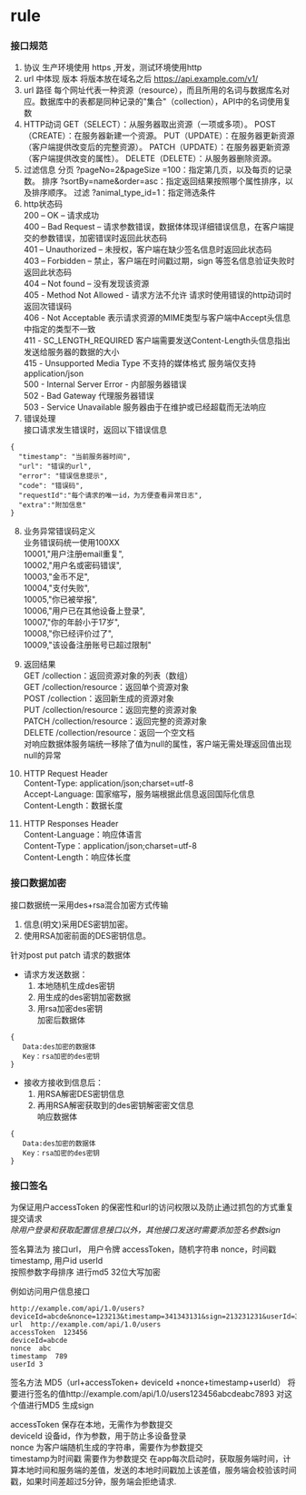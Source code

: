 # rule
### 接口规范

1. 协议 生产环境使用 https ,开发，测试环境使用http
2. url 中体现 版本 将版本放在域名之后 https://api.example.com/v1/
3. url 路径 每个网址代表一种资源（resource），而且所用的名词与数据库名对应。数据库中的表都是同种记录的"集合"（collection），API中的名词使用复数
4. HTTP动词
GET（SELECT）：从服务器取出资源（一项或多项）。
POST（CREATE）：在服务器新建一个资源。
PUT（UPDATE）：在服务器更新资源（客户端提供改变后的完整资源）。
PATCH（UPDATE）：在服务器更新资源（客户端提供改变的属性）。
DELETE（DELETE）：从服务器删除资源。
5. 过滤信息 
分页 ?pageNo=2&pageSize =100：指定第几页，以及每页的记录数。
排序 ?sortBy=name&order=asc：指定返回结果按照哪个属性排序，以及排序顺序。
过滤 ?animal_type_id=1：指定筛选条件
6. http状态码  
200 – OK – 请求成功  
400 – Bad Request – 请求参数错误，数据体体现详细错误信息，在客户端提交的参数错误，加密错误时返回此状态码  
401 – Unauthorized – 未授权，客户端在缺少签名信息时返回此状态码  
403 – Forbidden – 禁止，客户端在时间戳过期，sign 等签名信息验证失败时 返回此状态码  
404 – Not found – 没有发现该资源  
405 - Method Not Allowed - 请求方法不允许  请求时使用错误的http动词时返回次错误码  
406 - Not Acceptable 表示请求资源的MIME类型与客户端中Accept头信息中指定的类型不一致  
411 - SC_LENGTH_REQUIRED 客户端需要发送Content-Length头信息指出发送给服务器的数据的大小  
415 - Unsupported Media Type 不支持的媒体格式 服务端仅支持application/json  
500 - Internal Server Error  - 内部服务器错误   
502 - Bad Gateway 代理服务器错误  
503 - Service Unavailable 服务器由于在维护或已经超载而无法响应  
7. 错误处理  
接口请求发生错误时，返回以下错误信息
```
{
  "timestamp": "当前服务器时间",
  "url": "错误的url",
  "error": "错误信息提示",
  "code": "错误码",
  "requestId":"每个请求的唯一id，为方便查看异常日志",
  "extra":"附加信息"
}
```

8. 业务异常错误码定义  
业务错误码统一使用100XX   
10001,"用户注册email重复",  
10002,"用户名或密码错误",  
10003,"金币不足",  
10004,"支付失败",  
10005,"你已被举报",  
10006,"用户已在其他设备上登录",  
10007,"你的年龄小于17岁",  
10008,"你已经评价过了",  
10009,"该设备注册账号已超过限制"  

9. 返回结果  
GET /collection：返回资源对象的列表（数组）  
GET /collection/resource：返回单个资源对象  
POST /collection：返回新生成的资源对象  
PUT /collection/resource：返回完整的资源对象  
PATCH /collection/resource：返回完整的资源对象  
DELETE /collection/resource：返回一个空文档  
对响应数据体服务端统一移除了值为null的属性，客户端无需处理返回值出现null的异常

10. HTTP Request Header  
Content-Type: application/json;charset=utf-8  
Accept-Language: 国家缩写，服务端根据此信息返回国际化信息  
Content-Length：数据长度  

11. HTTP Responses Header  
Content-Language：响应体语言  
Content-Type：application/json;charset=utf-8  
Content-Length：响应体长度 




### 接口数据加密
接口数据统一采用des+rsa混合加密方式传输  
1. 信息(明文)采用DES密钥加密。  
2. 使用RSA加密前面的DES密钥信息。

针对post put patch 请求的数据体  
- 请求方发送数据：  
  1. 本地随机生成des密钥  
  2. 用生成的des密钥加密数据  
  3. 用rsa加密des密钥  
加密后数据体  
```
{
   Data:des加密的数据体
   Key：rsa加密的des密钥
}
```
- 接收方接收到信息后：  
  1. 用RSA解密DES密钥信息    
  2. 再用RSA解密获取到的des密钥解密密文信息  
响应数据体

```
{
   Data:des加密的数据体
   Key：rsa加密的des密钥
}
```

### 接口签名  
为保证用户accessToken 的保密性和url的访问权限以及防止通过抓包的方式重复提交请求  
*除用户登录和获取配置信息接口以外，其他接口发送时需要添加签名参数sign*


签名算法为 
接口url， 用户令牌 accessToken，随机字符串 nonce，时间戳 timestamp,  用户id userId   
按照参数字母排序 进行md5 32位大写加密 

例如访问用户信息接口  

```
http://example.com/api/1.0/users?deviceId=abcde&nonce=123213&timestamp=341343131&sign=213231231&userId=3
url  http://example.com/api/1.0/users
accessToken  123456
deviceId=abcde
nonce  abc
timestamp  789
userId 3
```
签名方法 MD5（url+accessToken+ deviceId +nonce+timestamp+userId）
将要进行签名的值http://example.com/api/1.0/users123456abcdeabc7893
对这个值进行MD5 生成sign 

accessToken 保存在本地，无需作为参数提交  
deviceId 设备id，作为参数，用于防止多设备登录  
nonce 为客户端随机生成的字符串，需要作为参数提交  
timestamp为时间戳  需要作为参数提交 在app每次启动时，获取服务端时间，计算本地时间和服务端的差值，发送的本地时间戳加上该差值，服务端会校验该时间戳，如果时间差超过5分钟，服务端会拒绝请求.  

